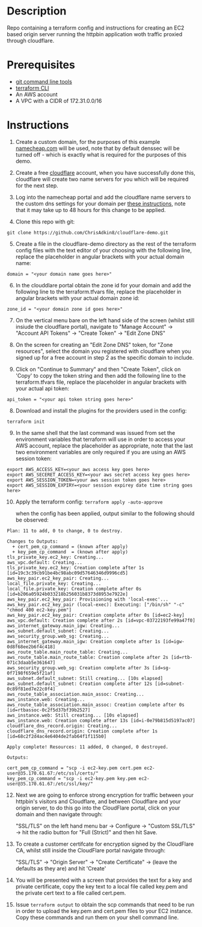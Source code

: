 # Description

Repo containing a terraform config and instructions for creating an EC2 based origin server running the httpbin application woth traffic proxied through cloudflare.

# Prerequisites

- [git command line tools](https://git-scm.com/downloads)
- [terraform CLI](https://developer.hashicorp.com/terraform/install)
- An AWS account
- A VPC with a CIDR of 172.31.0.0/16

# Instructions

1. Create a custom domain, for the purposes of this example [namecheap.com](https://www.namecheap.com/) will be used, note that by default denssec will be turned off - which is exactly what is required
   for the purposes of this demo.

2. Create a free [cloudflare](https://www.cloudflare.com/en-gb/) account, when you have successfully done this, cloudflare will create two name servers for you which will be required for the next step.

3. Log into the namecheap portal and add the cloudflare name servers to the custom dns settings for your domain per [these instructions](https://www.namecheap.com/support/knowledgebase/article.aspx/9607/2210/how-to-set-up-dns-records-for-your-domain-in-a-cloudflare-account/), note that it may take up to 48 hours for this change to be applied.

4. Clone this repo with git:
```
git clone https://github.com/ChrisAdkin8/cloudflare-demo.git
```

5. Create a file in the cloudflare-demo directory as the rest of the terraform config files with the text editor of your choosing with the following line, replace the placeholder
   in angular brackets with your actual domain name:
```
domain = "<your domain name goes here>"
```

6.  In the clouddlare portal obtain the zone id for your domain and add the following line to the terraform.tfvars file, replace the placeholder in angular brackets
    with your actual domain zone id:
```
zone_id = "<your domain zone id goes here>"
```

7. On the vertical menu bare on the left hand side of the screen (whilst still insiude the cloudflare portal), navigate to "Manage Account" -> "Account API Tokens" -> "Create Token" -> "Edit Zone DNS"

8. On the screen for creating an "Edit Zone DNS" token, for "Zone resources", select the domain you registered with cloudflare when you signed up for a free account in step 2 as the specific domain to include.

9. Click on "Continue to Summary" and then "Create Token", click on 'Copy' to copy the token string and then add the following line to the terraform.tfvars file,
   replace the placeholder in angular brackets with your actual api token:
```
api_token = "<your api token string goes here>"
```

8. Download and install the plugins for the providers used in the config:
```
terraform init
```

9. In the same shell that the last command was issued from set the environment variables that terraform will use in order to access your AWS account, replace the placeholder as appropriate,
   note that the last two environment variables are only required if you are using an AWS session token:
```
export AWS_ACCESS_KEY=<your aws access key goes here>
export AWS_SECERET_ACCESS_KEY=<your aws secret access key goes here>
export AWS_SESSION_TOKEN=<your aws session token goes here>
export AWS_SESSION_EXPIRY=<your session expirey date time string goes here>
```

10. Apply the terraform config:
```terraform apply -auto-approve```

    when the config has been applied, output similar to the following should be observed:
```
Plan: 11 to add, 0 to change, 0 to destroy.

Changes to Outputs:
  + cert_pem_cp_command = (known after apply)
  + key_pem_cp_command  = (known after apply)
tls_private_key.ec2_key: Creating...
aws_vpc.default: Creating...
tls_private_key.ec2_key: Creation complete after 1s [id=19c3c39cb91be4bc98abc09d57646346d9996cd5]
aws_key_pair.ec2_key_pair: Creating...
local_file.private_key: Creating...
local_file.private_key: Creation complete after 0s [id=b206a05924b033218b256031b8373d8953e7922e]
aws_key_pair.ec2_key_pair: Provisioning with 'local-exec'...
aws_key_pair.ec2_key_pair (local-exec): Executing: ["/bin/sh" "-c" "chmod 400 ec2-key.pem"]
aws_key_pair.ec2_key_pair: Creation complete after 0s [id=ec2-key]
aws_vpc.default: Creation complete after 2s [id=vpc-03722193fe99a47f0]
aws_internet_gateway.main_igw: Creating...
aws_subnet.default_subnet: Creating...
aws_security_group.web_sg: Creating...
aws_internet_gateway.main_igw: Creation complete after 1s [id=igw-0d8f68ee2b6f4c418]
aws_route_table.main_route_table: Creating...
aws_route_table.main_route_table: Creation complete after 2s [id=rtb-071c3daab5e361647]
aws_security_group.web_sg: Creation complete after 3s [id=sg-0f7198f659e5f21af]
aws_subnet.default_subnet: Still creating... [10s elapsed]
aws_subnet.default_subnet: Creation complete after 12s [id=subnet-0c89f81ed7e22c0f4]
aws_route_table_association.main_assoc: Creating...
aws_instance.web: Creating...
aws_route_table_association.main_assoc: Creation complete after 0s [id=rtbassoc-0c2f5d37bf39b2527]
aws_instance.web: Still creating... [10s elapsed]
aws_instance.web: Creation complete after 13s [id=i-0e79b815d5197ac07]
cloudflare_dns_record.origin: Creating...
cloudflare_dns_record.origin: Creation complete after 1s [id=68c2f2d4ac4e6404de2fab64f1f115b0]

Apply complete! Resources: 11 added, 0 changed, 0 destroyed.

Outputs:

cert_pem_cp_command = "scp -i ec2-key.pem cert.pem ec2-user@35.170.61.67:/etc/ssl/certs/"
key_pem_cp_command = "scp -i ec2-key.pem key.pem ec2-user@35.170.61.67:/etc/ssl/key/"
```

12. Next we are going to enforce strong encryption for traffic between your httpbin's visitors and Cloudflare,
    and between Cloudflare and your origin server, to do this go into the CloudFlare portal, click on your 
    domain and then navigate through:

    "SSL/TLS" on the left hand menu bar -> Configure -> "Custom SSL/TLS"
    -> hit the radio button for "Full (Strict)" and then hit Save.

13. To create a customer certifcate for encryption signed by the CloudFlare CA, whilst still inside the CloudFlare
    portal navigate through:

    "SSL/TLS" -> "Origin Server" -> "Create Certificate" -> (leave the defaults as they are) and hit 'Create'

14. You will be presented with a screen that provides the text for a key and private certificate, copy the key text
    to a local file called key.pem and the private cert text to a file called cert.pem.

15. Issue ```terraform output``` to obtain the scp commands that need to be run in order to upload the key.pem
    and cert.pem files to your EC2 instance. Copy these commands and run them on your shell command line.

    
    
 
 
